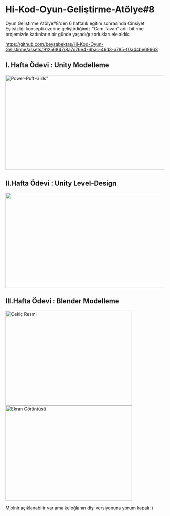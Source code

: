 # Hi-Kod-Oyun-Geliştirme-Atölye#8

Oyun Geliştirme Atölye#8'den 6 haftalık eğitim sonrasında Cinsiyet Eşitsizliği konsepti üzerine geliştirdiğimiz "Cam Tavan" adlı bitirme projemizde kadınların bir günde yaşadığı zorlukları ele aldık.

https://github.com/beyzabektas/Hi-Kod-Oyun-Gelistirme/assets/91256847/8a7d76e4-6bac-46d3-a785-f0a44be69663

## I. Hafta Ödevi : Unity Modelleme

<div align="left">
<img src="https://github.com/beyzabektas/Hi-Kod-Oyun-Gelistirme/assets/91256847/5d892fdb-a33f-40a4-87d5-bae406d66a85" alt=Power-Puff-Girls" width="700" height="300" />
</div>


## II.Hafta Ödevi : Unity Level-Design

<div align="left">
<img src="https://github.com/beyzabektas/Hi-Kod-Oyun-Gelistirme/assets/91256847/114bc20a-4cee-45da-846a-13ad30b31360" width="700" height="300" />
</div>


## III.Hafta Ödevi : Blender Modelleme
<p align="left">
<img src="https://github.com/beyzabektas/Hi-Kod-Oyun-Gelistirme/assets/91256847/92ac0d3e-222c-4e33-813c-f5bc4ca049ca" alt="Çekiç Resmi" width="400" height="300" />
<img src="https://github.com/beyzabektas/Hi-Kod-Oyun-Gelistirme/assets/91256847/f48e812a-7151-44fe-ab48-bbc0b28f657d" alt="Ekran Görüntüsü" width="400" height="300" />
</p>
<p align="left">Mjolnir açıklanabilir var ama keloğlanın dişi versiyonuna yorum kapalı :)

